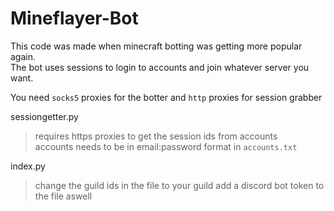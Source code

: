 # Mineflayer-Bot  


This code was made when minecraft botting was getting more popular again.  
The bot uses sessions to login to accounts and join whatever server you want.  


You need `socks5` proxies for the botter and `http` proxies for session grabber

sessiongetter.py  
> requires https proxies to get the session ids from accounts  
> accounts needs to be in email:password format in `accounts.txt`


index.py
> change the guild ids in the file to your guild
> add a discord bot token to the file aswell
